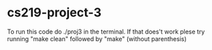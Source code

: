 # cs219-project-3
To run this code do ./proj3 in the terminal. If that does't work plese try running "make clean" followed by "make" (without parenthesis)